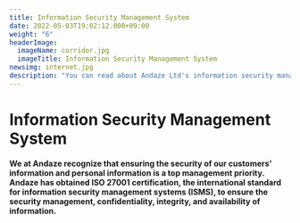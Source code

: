 ```yaml
---
title: Information Security Management System
date: 2022-05-03T19:02:12.000+09:00
weight: "6"
headerImage:
  imageName: corridor.jpg
  imageTitle: Information Security Management System
newsimg: internet.jpg
description: "You can read about Andaze Ltd's information security management system."
---
```

# Information Security Management System



**We at Andaze recognize that ensuring the security of our customers' information and personal information is a top management priority. Andaze has obtained ISO 27001 certification, the international standard for information security management systems (ISMS), to ensure the security management, confidentiality, integrity, and availability of information.**